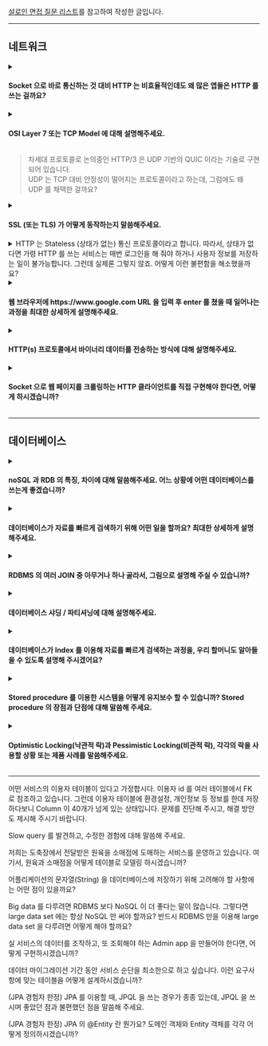 [설로인 면접 질문 리스트](https://github.com/sirloin-bondaero/meatplatform/blob/master/job-description/interview-questions.adoc)를 참고하여 작성한 글입니다.

---

## 네트워크

<details>
  <summary><h4>Socket 으로 바로 통신하는 것 대비 HTTP 는 비효율적인데도 왜 많은 앱들은 HTTP 를 쓰는 걸까요?</h4></summary>

  - HTTP는 Socket 통신에 비해 상대적으로 느리고 비효율적인 방식일 수 있지만, 많은 앱에서 여전히 HTTP를 사용하는 이유는 표준화와 호환성, 그리고 개발 편의성 때문이라고 생각합니다.
  
  - HTTP는 이미 웹 생태계 전반에서 널리 사용되고 있고, 브라우저, 서버, 프록시 등과 잘 호환되며 방화벽도 대부분 통과할 수 있습니다.
  
  - 또한 RESTful API처럼 구조화된 통신이 가능하고, 다양한 라이브러리와 도구들이 잘 갖춰져 있어서 개발과 유지보수가 편리하다는 장점이 있습니다.
  
  - 반면 Socket은 실시간성과 성능 면에서 유리하지만, 복잡도나 인프라 구성 비용이 더 크기 때문에, 실시간성이 중요한 일부 서비스에만 선택적으로 사용하는 경우가 많다고 이해하고 있습니다.

  > [웹소켓 vs HTTP](../Network/웹소켓과_HTTP.md)
</details>

<details>
  <summary><h4>OSI Layer 7 또는 TCP Model 에 대해 설명해주세요.</h4></summary>
  
 -  OSI 7계층은 네트워크 통신을 추상화해서 7단계로 나눈 모델로, 각 계층이 맡은 역할을 분리함으로써 유지보수성과 확장성을 높이기 위한 구조입니다.
 
 -  하위 계층부터 보면, 물리 계층 → 데이터링크 → 네트워크 → 전송 계층까지는 데이터 전송을 위한 기반을 담당하고, 그 위의 세션, 표현, 애플리케이션 계층은 사용자와 직접적으로 연관된 데이터 처리 역할을 합니다.
 
 -  예를 들어 HTTP는 애플리케이션 계층에 해당하고, TCP는 전송 계층에 위치합니다.
 
 -  실제로는 OSI 모델보다 단순화된 TCP/IP 4계층 모델이 더 널리 쓰이는데, 이 모델에서는 애플리케이션, 전송, 인터넷, 네트워크 접근 계층으로 구분합니다.
 
 -  개념적으로는 OSI보다 간단하지만, 실제 인터넷 프로토콜 구조를 더 잘 반영하고 있어 실무에서 많이 사용됩니다.

</details>

> 차세대 프로토콜로 논의중인 HTTP/3 은 UDP 기반의 QUIC 이라는 기술로 구현되어 있습니다.   
> UDP 는 TCP 대비 안정성이 떨어지는 프로토콜이라고 하는데, 그럼에도 왜 UDP 를 채택한 걸까요?

<details>
  <summary><h4>SSL (또는 TLS) 가 어떻게 동작하는지 말씀해주세요.</h4></summary>
  
  - SSL/TLS는 클라이언트와 서버 간의 통신을 **암호화하여 보안성을 보장**하는 프로토콜입니다.
  
  - 동작 방식은 크게 **핸드셰이크 과정과 실제 데이터 전송**으로 나뉩니다.
  
  - 먼저 클라이언트가 서버에 접속하면, 서버는 **공개키와 인증서**를 전달합니다.
  
  - 클라이언트는 인증서를 검증한 뒤, 세션 키를 생성하고 **서버의 공개키로 암호화해 전송**합니다.
  
  - 서버는 자신의 **비공개키로 복호화**해 세션 키를 얻고, 이후부터는 이 **대칭키 기반으로 빠르고 안전하게 통신**을 이어갑니다.
  
  > SSL/TLS는 **비대칭키로 안전하게 세션키를 교환한 뒤, 대칭키로 효율적인 암호 통신**을 수행하는 구조

  > [HTTP와 HTTPS](../Network/HTTP와_HTTPS_동작_과정.md)
</details>

<details>
  <summary>HTTP 는 Stateless (상태가 없는) 통신 프로토콜이라고 합니다. 따라서, 상태가 없다면 가령 HTTP 를 쓰는 서비스는 매번 로그인을 해 줘야 하거나 사용자 정보를 저장하는 일이 불가능합니다. 그런데 실제론 그렇지 않죠. 어떻게 이런 불편함을 해소했을까요?</summary>
  
  - HTTP는 요청 간의 상태를 유지하지 않는 **Stateless 프로토콜**이기 때문에, 기본적으로는 사용자 정보를 기억할 수 없습니다.
  
  - 하지만 실제 서비스에서는 **세션이나 토큰 기반 인증 방식**을 활용해서 이 한계를 극복합니다.
  
  - 대표적으로는 **쿠키와 세션**을 통해 서버가 사용자 상태를 식별하거나, 최근에는 **JWT 같은 토큰 기반 인증**을 많이 사용합니다.
  
  - 사용자가 로그인하면 서버는 인증 정보를 쿠키에 담거나 토큰을 발급해서 클라이언트에 저장하고, 이후 요청마다 해당 정보를 함께 전송함으로써 **사용자 상태를 추적**할 수 있게 되는 구조입니다.
  
  - 이렇게 해서 HTTP의 무상태성을 우회하고, 마치 상태를 가진 것처럼 동작하게 만들 수 있습니다.

  > [쿠키와 세션](../Network/쿠키와_세션.md)
</details>

<details>
  <summary><h4>웹 브라우저에 https://ww<hi>w.google.com URL 을 입력 후 enter 를 쳤을 때 일어나는 과정을 최대한 상세하게 설명해주세요.</h4></summary>
  
  - 브라우저에 htt<hi>ps://ww<hi>w.google.com 을 입력하고 Enter 시, 먼저 **브라우저는 입력된 URL을 파싱**해서 프로토콜과 도메인을 확인합니다.
  
  - 이후 **DNS 서버에 요청을 보내 IP 주소를 조회**하고, 해당 IP로 **TCP 연결을 설정**한 후 **TLS 핸드셰이크를 진행**해 HTTPS 보안 연결을 맺습니다.

    > TCP 연결 설정 -> 3-way Handshake / TCP 종료 설정 -> 4-way Handshake
  
  - 연결이 완료되면 브라우저는 HTTP GET 요청을 전송하고, 서버는 이에 대한 응답으로 HTML 문서를 반환합니다.
  
  - 이후 브라우저는 HTML을 파싱하면서 **CSS, JS, 이미지 등 리소스를 비동기적으로 요청**하고, 렌더링 과정을 거쳐 사용자가 보는 페이지가 완성됩니다.
</details>

<details>
  <summary><h4>HTTP(s) 프로토콜에서 바이너리 데이터를 전송하는 방식에 대해 설명해주세요.</h4></summary>

  - HTTP(s) 프로토콜에서 바이너리 데이터를 전송할 때는 주로 Content-Type 헤더를 통해 데이터 형식을 명시하고, 바디에 바이너리 데이터를 그대로 담아 전송합니다.
  
  - 예를 들어, 이미지나 동영상은 image/png 또는 video/mp4 같은 **MIME** 타입으로 전송되고, 파일 업로드의 경우는 multipart/form-data 형식을 사용해 텍스트와 바이너리를 함께 보낼 수 있습니다.
  
    > JSON과 같은 텍스트 형식 대신, 성능을 위해 Protobuf나 MessagePack 같은 바이너리 직렬화 포맷을 사용하는 경우도 있습니다.
  
  - HTTPS를 사용할 경우 TLS를 통해 전송 구간에서의 보안도 함께 보장됩니다.
</details>

<details>
  <summary><h4>Socket 으로 웹 페이지를 크롤링하는 HTTP 클라이언트를 직접 구현해야 한다면, 어떻게 하시겠습니까?</h4></summary>

  - 소켓으로 HTTP 클라이언트를 직접 구현해야 한다면, 먼저 TCP 소켓을 열고 대상 서버의 IP와 포트 80(또는 443)에 연결합니다.
  
  - 이후 HTTP 프로토콜에 맞춰 요청 메시지, 예를 들어 GET / HTTP/1.1과 같은 형식의 요청을 수동으로 작성하고, Host 헤더 등 필수 헤더를 함께 전송합니다.
  
  - 응답은 바이트 스트림으로 수신되므로, 헤더와 바디를 구분하고 인코딩을 고려해 파싱합니다.
  
  - HTTPS의 경우에는 TLS 핸드셰이크를 직접 구현하거나 OpenSSL 같은 라이브러리를 활용해야 합니다.
</details>

---

## 데이터베이스

<details>
  <summary><h4>noSQL 과 RDB 의 특징, 차이에 대해 말씀해주세요. 어느 상황에 어떤 데이터베이스를 쓰는게 좋겠습니까?</h4></summary>

  - RDB는 스키마가 고정된 정형 데이터를 테이블 형태로 저장하며, 복잡한 JOIN과 트랜잭션 처리에 강한 ACID 특성을 가집니다.
  
  - 반면 NoSQL은 유연한 스키마 구조로 문서, 키-값, 컬럼, 그래프 형태 등 다양한 모델을 제공하며, 대용량 데이터와 분산 처리에 강점이 있습니다.
  
  - 정합성이 중요하고 데이터 구조가 명확한 경우에는 RDB를, 반대로 빠른 확장성과 유연성이 필요하거나 데이터 구조가 자주 바뀌는 경우에는 NoSQL이 더 적합합니다.
  
  - 예를 들어, 결제 시스템은 RDB가 적합하고, 실시간 로그 수집 시스템은 NoSQL이 적합합니다.
</details>

<details>
  <summary><h4>데이터베이스가 자료를 빠르게 검색하기 위해 어떤 일을 할까요? 최대한 상세하게 설명해주세요.</h4></summary>

  - 데이터베이스는 자료를 빠르게 검색하기 위해 인덱스를 사용합니다.
  
  - 인덱스는 책의 목차처럼 특정 컬럼 값을 기반으로 데이터 위치를 빠르게 찾을 수 있도록 해주는 자료구조입니다.
  
  - 대표적으로 B-Tree나 Hash 기반 인덱스를 사용하며, 이를 통해 전체 테이블을 순회하지 않고도 원하는 데이터를 빠르게 조회할 수 있습니다.
  
  - 또한 통계 정보나 쿼리 최적화 계획을 통해 효율적인 실행 경로를 선택하고, 캐시나 페이징 기법으로 디스크 I/O를 줄이는 방식도 활용합니다.

  > **B-Tree** : 정렬된 구조로 키를 저장하며, 각 노드는 여러 개의 키와 자식 노드를 가질 수 있음.   
  > 루트 노드부터 시작해서 조건에 따라 중간 노드를 따라 내려가며 탐색함.   
  > 결국 리프 노드까지 내려가면, 해당 키와 연결된 row ID 또는 실제 데이터의 위치를 반환함.   
  > 시간 복잡도는 O(log n) 수준으로, 수십만 건이 있어도 몇 번 만에 원하는 데이터에 도달 가능.
</details>

<details>
  <summary><h4>RDBMS 의 여러 JOIN 중 아무거나 하나 골라서, 그림으로 설명해 주실 수 있습니까?</h4></summary>
  
  - 대표적인 JOIN 중 하나인 **INNER JOIN**을 예로 들어 설명드리겠습니다.
  
  - INNER JOIN은 두 테이블에서 **공통된 키 값을 기준으로 일치하는 행만 결과에 포함**시키는 방식입니다.
  
  - 예를 들어, `회원 테이블`과 `주문 테이블`이 있다고 할 때, INNER JOIN을 사용하면 **주문한 이력이 있는 회원 정보만 조회**할 수 있습니다.

  ```
  회원 테이블 (A)         주문 테이블 (B)
  +----+--------+         +----+----------+
  | id | name   |         | id | user_id  |
  +----+--------+         +----+----------+
  | 1  | Alice  |         | 1  |    1     |
  | 2  | Bob    |         | 2  |    2     |
  | 3  | Carol  |         | 3  |    2     |
  +----+--------+         +----+----------+
  
  A INNER JOIN B ON A.id = B.user_id 결과:
  +--------+----------+
  | name   | user_id  |
  +--------+----------+
  | Alice  |    1     |
  | Bob    |    2     |
  | Bob    |    2     |
  +--------+----------+
  ```

  - 이렇게 공통된 ID 기준으로 일치하는 데이터만 추출되며, **양쪽에 모두 존재하는 데이터**만 포함되는 것이 INNER JOIN의 핵심입니다.
</details>

<details>
  <summary><h4>데이터베이스 샤딩 / 파티셔닝에 대해 설명해주세요.</h4></summary>
  
  - 데이터베이스 샤딩과 파티셔닝은 대용량 데이터를 효율적으로 관리하기 위한 분산 전략입니다.

  - **파티셔닝**은 하나의 데이터베이스 내에서 테이블을 수직이나 수평으로 나누는 방식입니다.
  
  - 예를 들어 날짜나 지역 기준으로 데이터를 분리해서 조회 성능을 높이고 관리 효율을 높일 수 있습니다.

  - 반면에 **샤딩**은 아예 여러 DB 서버에 데이터를 분산시키는 방식입니다.
  
  - 예를 들어 사용자 ID 기준으로 DB를 여러 서버에 나눠서 저장하면, 각 서버의 부하를 줄일 수 있고 확장성도 높아집니다.
  
  - 즉, **파티셔닝**은 내부 최적화에 가깝고, **샤딩**은 물리적으로 분산된 환경을 구성하는 개념입니다.
    
</details>

<details>
  <summary><h4>데이터베이스가 Index 를 이용해 자료를 빠르게 검색하는 과정을, 우리 할머니도 알아들을 수 있도록 설명해 주시겠어요?</h4></summary>

  - 데이터베이스에서 **인덱스**는 책의 **목차** 같은 역할을 합니다.

  - 예를 들어, 두꺼운 요리책에서 ‘된장찌개’ 레시피를 찾는다고 할 때, 책 처음부터 한 장씩 넘기면 시간이 오래 걸리잖아요?
  
  - 하지만 목차를 보면 '된장찌개: 125페이지' 이렇게 바로 찾아볼 수 있죠.

  - 데이터베이스도 마찬가지로, 인덱스를 만들어두면 모든 데이터를 하나하나 확인하지 않고도, 필요한 값이 어디에 있는지를 바로 찾아갈 수 있는 **길잡이 역할**을 합니다.

  - 그래서 인덱스를 잘 만들면 검색 속도가 훨씬 빨라지고, 성능이 좋아집니다.
    
</details>

<details>
  <summary><h4>Stored procedure 를 이용한 시스템을 어떻게 유지보수 할 수 있습니까? Stored procedure 의 장점과 단점에 대해 말씀해 주세요.</h4></summary>

  - Stored Procedure는 DB 내부에 저장된 일련의 SQL 로직으로, 복잡한 비즈니스 로직을 데이터베이스에서 직접 처리할 수 있게 해줍니다.
  
  - **장점** 으로는 네트워크 트래픽을 줄일 수 있고, 로직이 DB 가까이에 있어서 **속도가 빠르며**, 코드 재사용성도 높습니다.
  
  - 특히 동일한 작업을 반복적으로 처리할 때 유용합니다.
  
  - 하지만 **단점** 은 로직이 DB 안에 묻혀 있기 때문에 버전 관리나 협업이 어렵고, 애플리케이션과 분리되어 유지보수가 까다로울 수 있습니다.
    
</details>

<details>
  <summary><h4>Optimistic Locking(낙관적 락)과 Pessimistic Locking(비관적 락), 각각의 락을 사용할 상황 또는 제품 사례를 말씀해주세요.</h4></summary>

- Optimistic Locking은 충돌이 자주 발생하지 않을 것으로 가정하고, 데이터를 읽을 때 잠금 없이 버전을 기록해두고, 업데이트 시점에 버전이 바뀌었는지를 확인하는 방식입니다.

- 이 방식은 **동시성이 높고 읽기 작업이 많은 시스템**, 예를 들어 **SNS 피드 수정** 같은 경우에 적합합니다.

- 반면 Pessimistic Locking은 데이터를 읽을 때부터 **다른 트랜잭션이 접근하지 못하도록 잠금을 거는 방식**입니다.

- 충돌 가능성이 높거나 **데이터 정합성이 매우 중요한 환경**, 예를 들어 **은행 계좌 이체**나 **재고 수량 변경** 같은 경우에 주로 사용됩니다.
    
</details>




---







어떤 서비스의 이용자 테이블이 있다고 가정합시다. 이용자 id 를 여러 테이블에서 FK 로 참조하고 있습니다. 그런데 이용자 테이블에 환경설정, 개인정보 등 정보를 한데 저장하다보니 Column 이 40개가 넘게 있는 상태입니다. 문제를 진단해 주시고, 해결 방안도 제시해 주시기 바랍니다.

Slow query 를 발견하고, 수정한 경험에 대해 말씀해 주세요.

저희는 도축장에서 전달받은 원육을 소매점에 도매하는 서비스를 운영하고 있습니다. 여기서, 원육과 소매점을 어떻게 테이블로 모델링 하시겠습니까?

어플리케이션의 문자열(String) 을 데이터베이스에 저장하기 위해 고려해야 할 사항에는 어떤 점이 있을까요?

Big data 를 다루려면 RDBMS 보다 NoSQL 이 더 좋다는 말이 많습니다. 그렇다면 large data set 에는 항상 NoSQL 만 써야 할까요? 반드시 RDBMS 만을 이용해 large data set 을 다루려면 어떻게 해야 할까요?

실 서비스의 데이터를 조작하고, 또 조회해야 하는 Admin app 을 만들어야 한다면, 어떻게 구현하시겠습니까?

데이터 마이그레이션 기간 동안 서비스 순단을 최소한으로 하고 싶습니다. 이런 요구사항에 맞는 테이블을 어떻게 설계하시겠습니까?

(JPA 경험자 한정) JPA 를 이용할 때, JPQL 을 쓰는 경우가 종종 있는데, JPQL 을 쓰시며 좋았던 점과 불편했던 점을 말씀해 주세요.

(JPA 경험자 한정) JPA 의 @Entity 란 뭔가요? 도메인 객체와 Entity 객체를 각각 어떻게 정의하시겠습니까?




